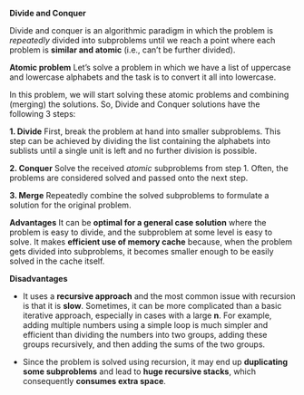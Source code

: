 **Divide and Conquer**

Divide and conquer is an algorithmic paradigm in which the problem is *repeatedly* divided into subproblems until we reach a point where each problem is **similar and atomic** (i.e., can’t be further divided).

**Atomic problem**
Let’s solve a problem in which we have a list of uppercase and lowercase alphabets and the task is to convert it all into lowercase.

In this problem, we will start solving these atomic problems and combining (merging) the solutions. So, Divide and Conquer solutions have the following 3 steps:

**1. Divide**
First, break the problem at hand into smaller subproblems. This step can be achieved by dividing the list containing the alphabets into sublists until a single unit is left and no further division is possible.

**2. Conquer**
Solve the received *atomic* subproblems from step 1. Often, the problems are considered solved and passed onto the next step.

**3. Merge**
Repeatedly combine the solved subproblems to formulate a solution for the original problem.

**Advantages**
It can be **optimal for a general case solution** where the problem is easy to divide, and the subproblem at some level is easy to solve.
It makes **efficient use of memory cache** because, when the problem gets divided into subproblems, it becomes smaller enough to be easily solved in the cache itself.

**Disadvantages**
- It uses a **recursive approach** and the most common issue with recursion is that it is **slow**. Sometimes, it can be more complicated than a basic iterative approach, especially in cases with a large **n**. For example, adding multiple numbers using a simple loop is much simpler and efficient than dividing the numbers into two groups, adding these groups recursively, and then adding the sums of the two groups.

- Since the problem is solved using recursion, it may end up **duplicating some subproblems** and lead to **huge recursive stacks**, which consequently **consumes extra space**.